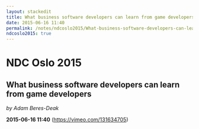 ```yaml
---
layout: stackedit
title: What business software developers can learn from game developers
date: 2015-06-16 11:40
permalink: /notes/ndcoslo2015/What-business-software-developers-can-learn-from-game-developers.html
ndcoslo2015: true
---
```


# NDC Oslo 2015

## What business software developers can learn from game developers
*by Adam Beres-Deak*

**2015-06-16 11:40** (https://vimeo.com/131634705)